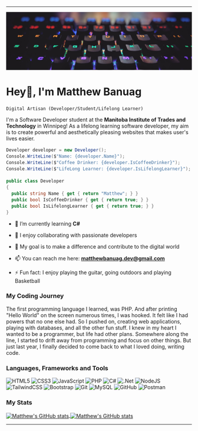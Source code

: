 ***

![Lit up keys](assets/hero.jpg "Lit up keys")
# Hey👋, I'm Matthew Banuag

``Digital Artisan (Developer/Student/Lifelong Learner)``

I'm a Software Developer student at the **Manitoba Institute of Trades and Technology** in Winnipeg! As a lifelong learning software developer, my aim is to create powerful and aesthetically pleasing websites that makes user's lives easier.
```C#
Developer developer = new Developer();
Console.WriteLine($"Name: {developer.Name}");
Console.WriteLine($"Coffee Drinker: {developer.IsCoffeeDrinker}");
Console.WriteLine($"LifeLong Learner: {developer.IsLifelongLearner}");

public class Developer
{
  public string Name { get { return "Matthew"; } } 
  public bool IsCoffeeDrinker { get { return true; } }
  public bool IsLifelongLearner { get { return true; } }
}
```
- 🌱 I’m currently learning **C#**

- 🤝 I enjoy collaborating with passionate developers

- 🌟 My goal is to make a difference and contribute to the digital world

- 📫 You can reach me here: **matthewbanuag.dev@gmail.com**

- ⚡ Fun fact: I enjoy playing the guitar, going outdoors and playing Basketball

### My Coding Journey
The first programming language I learned, was PHP. And after printing "Hello World" on the screen numerous times, I was hooked. It felt like I had powers that no one else had. So I pushed on, creating web applications, playing with databases, and all the other fun stuff. I knew in my heart I wanted to be a programmer, but life had other plans. Somewhere along the line, I started to drift away from programming and focus on other things. But just last year, I finally decided to come back to what I loved doing, writing code. 

### Languages, Frameworks and Tools
![HTML5](https://img.shields.io/badge/html5-%23E34F26.svg?style=for-the-badge&logo=html5&logoColor=white)
![CSS3](https://img.shields.io/badge/css3-%231572B6.svg?style=for-the-badge&logo=css3&logoColor=white)
![JavaScript](https://img.shields.io/badge/javascript-%23323330.svg?style=for-the-badge&logo=javascript&logoColor=%23F7DF1E)
![PHP](https://img.shields.io/badge/php-%23777BB4.svg?style=for-the-badge&logo=php&logoColor=white)
![C#](https://img.shields.io/badge/c%23-%23239120.svg?style=for-the-badge&logo=c-sharp&logoColor=white)
![.Net](https://img.shields.io/badge/.NET-5C2D91?style=for-the-badge&logo=.net&logoColor=white)
![NodeJS](https://img.shields.io/badge/node.js-6DA55F?style=for-the-badge&logo=node.js&logoColor=white)
![TailwindCSS](https://img.shields.io/badge/tailwindcss-%2338B2AC.svg?style=for-the-badge&logo=tailwind-css&logoColor=white)
![Bootstrap](https://img.shields.io/badge/bootstrap-%23563D7C.svg?style=for-the-badge&logo=bootstrap&logoColor=white)
![Git](https://img.shields.io/badge/git-%23F05033.svg?style=for-the-badge&logo=git&logoColor=white)
![MySQL](https://img.shields.io/badge/mysql-%2300f.svg?style=for-the-badge&logo=mysql&logoColor=white)
![GitHub](https://img.shields.io/badge/github-%23121011.svg?style=for-the-badge&logo=github&logoColor=white)
![Postman](https://img.shields.io/badge/Postman-FF6C37?style=for-the-badge&logo=postman&logoColor=white)


### My Stats
<a href="https://github.com/MattBanuag">
  <img height="205px" align="center" src="https://github-readme-stats.vercel.app/api/?username=MattBanuag&count_private=true&theme=tokyonight&showicons=true" alt="Matthew's GitHub stats" />
</a>
<a href="https://github.com/MattBanuag">
  <img align="center" src="https://github-readme-stats.vercel.app/api/top-langs/?username=MattBanuag&langs_count=5&theme=tokyonight" alt="Matthew's 
  GitHub stats"/>
</a>

***


